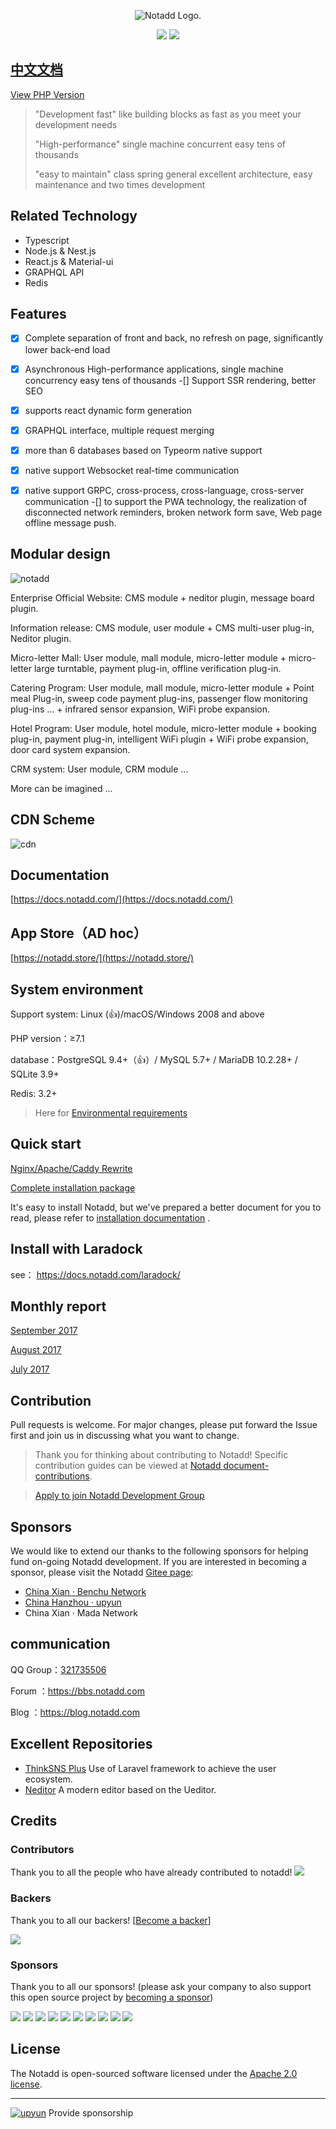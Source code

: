 <p align="center"><img src="https://www.notadd.com/src/notado_logo420x96.svg" alt="Notadd Logo."></p>
<p align="center">
<a href="https://jq.qq.com/?_wv=1027&k=5qVzRh4" title="Notadd 官方技术交流群"><img src="https://img.shields.io/badge/QQ%20Group-321735506-6782d6.svg?style=flat-square"></a>
<a href="https://travis-ci.org/notadd/notadd/next" title="Build Status"><img src="https://img.shields.io/travis/notadd/notadd/next.svg?style=flat-square"></a>
</p>

## [中文文档](README_zh.md)

[View PHP  Version](https://github.com/notadd/notadd/tree/-master)


> "Development fast" like building blocks as fast as you meet your development needs
>
> "High-performance" single machine concurrent easy tens of thousands
>
> "easy to maintain" class spring general excellent architecture, easy maintenance and two times development



## Related Technology

- Typescript
- Node.js & Nest.js
- React.js & Material-ui
- GRAPHQL API
- Redis

## Features

-[x] Complete separation of front and back, no refresh on page, significantly lower back-end load
-[x] Asynchronous High-performance applications, single machine concurrency easy tens of thousands
-[] Support SSR rendering, better SEO
-[x] supports react dynamic form generation
-[x] GRAPHQL interface, multiple request merging
-[x] more than 6 databases based on Typeorm native support
-[x] native support Websocket real-time communication
-[x] native support GRPC, cross-process, cross-language, cross-server communication
-[] to support the PWA technology, the realization of disconnected network reminders, broken network form save, Web page offline message push.


## Modular design


![notadd](https://www.notadd.com/src/app.svg)

Enterprise Official Website: CMS module + neditor plugin, message board plugin.

Information release: CMS module, user module + CMS multi-user plug-in, Neditor plugin.

Micro-letter Mall: User module, mall module, micro-letter module + micro-letter large turntable, payment plug-in, offline verification plug-in.

Catering Program: User module, mall module, micro-letter module + Point meal Plug-in, sweep code payment plug-ins, passenger flow monitoring plug-ins ... + infrared sensor expansion, WiFi probe expansion.

Hotel Program: User module, hotel module, micro-letter module + booking plug-in, payment plug-in, intelligent WiFi plugin + WiFi probe expansion, door card system expansion.

CRM system: User module, CRM module ...

More can be imagined ...

## CDN Scheme

![cdn](https://www.notadd.com/src/cdn.svg)

## Documentation

[https://docs.notadd.com/](https://docs.notadd.com/)

## App Store（AD hoc）

[https://notadd.store/](https://notadd.store/)


## System environment

Support system: Linux (👍)/macOS/Windows 2008 and above

PHP version：≥7.1

database：PostgreSQL 9.4+（👍）/ MySQL 5.7+ / MariaDB 10.2.28+ / SQLite 3.9+

Redis: 3.2+

> Here for [Environmental requirements](https://docs.notadd.com/gettingstarted/#环境要求)

## Quick start

[Nginx/Apache/Caddy Rewrite](https://docs.notadd.com/gettingstarted/#nginx-apache-caddy)

[Complete installation package](https://www.notadd.com/download/notadd-master.tar.xz)

It's easy to install Notadd, but we've prepared a better document for you to read, please refer to [installation documentation](https://docs.notadd.com/gettingstarted/#编译安装) .

## Install with Laradock

see： https://docs.notadd.com/laradock/

## Monthly report

[September 2017](https://blog.notadd.com/2017/09/22/2017-09/)

[August 2017](https://blog.notadd.com/2017/09/01/2017-08/)

[July 2017](https://blog.notadd.com/2017/08/01/2017-07/)



## Contribution

Pull requests is welcome. For major changes, please put forward the Issue first and join us in discussing what you want to change.

> Thank you for thinking about contributing to Notadd! Specific contribution guides can be viewed at [Notadd document-contributions](https://docs.notadd.com/introductions/#贡献).

> [Apply to join Notadd Development Group](https://github.com/notadd/notadd/issues/195)

## Sponsors

We would like to extend our thanks to the following sponsors for helping fund on-going Notadd development. If you are interested in becoming a sponsor, please visit the Notadd [Gitee page](https://gitee.com/notadd/notadd?donate=true):

- [China Xian · Benchu Network](https://www.ibenchu.com)
- [China Hanzhou · upyun](https://www.upyun.com)
- China Xian · Mada Network 


## communication

QQ Group：[321735506](https://jq.qq.com/?_wv=1027&k=5qVzRh4)

Forum ：https://bbs.notadd.com

Blog ：https://blog.notadd.com

## Excellent Repositories

- [ThinkSNS Plus](https://github.com/slimkit/thinksns-plus) Use of Laravel framework to achieve the user ecosystem.
- [Neditor](https://github.com/notadd/neditor) A modern editor based on the Ueditor.

## Credits


### Contributors

Thank you to all the people who have already contributed to notadd!
<a href="graphs/contributors"><img src="https://opencollective.com/notadd/contributors.svg?width=890&button=false" /></a>


### Backers

Thank you to all our backers! [[Become a backer](https://opencollective.com/notadd#backer)]

<a href="https://opencollective.com/notadd#backers" target="_blank"><img src="https://opencollective.com/notadd/backers.svg?width=890"></a>


### Sponsors

Thank you to all our sponsors! (please ask your company to also support this open source project by [becoming a sponsor](https://opencollective.com/notadd#sponsor))

<a href="https://opencollective.com/notadd/sponsor/0/website" target="_blank"><img src="https://opencollective.com/notadd/sponsor/0/avatar.svg"></a>
<a href="https://opencollective.com/notadd/sponsor/1/website" target="_blank"><img src="https://opencollective.com/notadd/sponsor/1/avatar.svg"></a>
<a href="https://opencollective.com/notadd/sponsor/2/website" target="_blank"><img src="https://opencollective.com/notadd/sponsor/2/avatar.svg"></a>
<a href="https://opencollective.com/notadd/sponsor/3/website" target="_blank"><img src="https://opencollective.com/notadd/sponsor/3/avatar.svg"></a>
<a href="https://opencollective.com/notadd/sponsor/4/website" target="_blank"><img src="https://opencollective.com/notadd/sponsor/4/avatar.svg"></a>
<a href="https://opencollective.com/notadd/sponsor/5/website" target="_blank"><img src="https://opencollective.com/notadd/sponsor/5/avatar.svg"></a>
<a href="https://opencollective.com/notadd/sponsor/6/website" target="_blank"><img src="https://opencollective.com/notadd/sponsor/6/avatar.svg"></a>
<a href="https://opencollective.com/notadd/sponsor/7/website" target="_blank"><img src="https://opencollective.com/notadd/sponsor/7/avatar.svg"></a>
<a href="https://opencollective.com/notadd/sponsor/8/website" target="_blank"><img src="https://opencollective.com/notadd/sponsor/8/avatar.svg"></a>
<a href="https://opencollective.com/notadd/sponsor/9/website" target="_blank"><img src="https://opencollective.com/notadd/sponsor/9/avatar.svg"></a>

## License

The Notadd is open-sourced software licensed under the [Apache 2.0 license](LICENSE).

----------

[![upyun](https://www.notadd.com/src/upyun.svg "又拍云")](https://console.upyun.com/register/?invite=r17EYO3BW) Provide sponsorship
